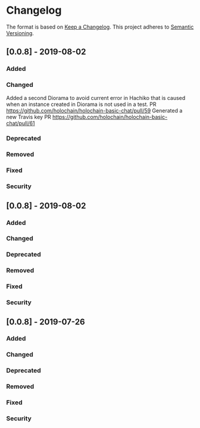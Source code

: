 # Changelog
The format is based on [Keep a Changelog](https://keepachangelog.com/en/1.0.0/).
This project adheres to [Semantic Versioning](https://semver.org/spec/v2.0.0.html).

## [0.0.8] - 2019-08-02

### Added

### Changed
Added a second Diorama to avoid current error in Hachiko that is caused when an instance created in Diorama is not used in a test. PR https://github.com/holochain/holochain-basic-chat/pull/59
Generated a new Travis key PR https://github.com/holochain/holochain-basic-chat/pull/61
### Deprecated

### Removed

### Fixed

### Security

## [0.0.8] - 2019-08-02

### Added

### Changed

### Deprecated

### Removed

### Fixed

### Security

## [0.0.8] - 2019-07-26

### Added

### Changed

### Deprecated

### Removed

### Fixed

### Security
